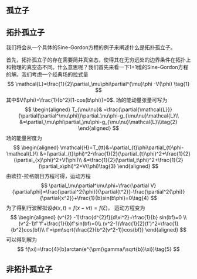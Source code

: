 ## 孤立子

## 拓扑孤立子
我们将会从一个具体的Sine-Gordon方程的例子来阐述什么是拓扑孤立子。

首先，拓扑孤立子的存在需要简并真空态，使得其在无穷远处的边界条件在拓扑上和物理的真空态不同。什么意思呢？我们首先来看一下1+1维的Sine-Gordon方程的解。我们考虑一个经典场的拉式量
$$
 \mathcal{L}=\frac{1}{2}\partial_\mu\phi\partial^{\mu}\phi -V(\phi) \tag{1}
$$
其中$V(\phi)=\frac{1}{b^2}[1-cos(b\phi)]>0$.
场的能动量张量可写为
$$
\begin{aligned}
T_{\mu\nu}& =\frac{\partial{\mathcal{L}}}{\partial(\partial^\mu\phi)}\partial_\nu\phi-g_{\mu\nu}\mathcal{L}\\
&=\partial_\mu\phi\partial_\nu\phi-g_{\mu\nu}\mathcal{L}\\\tag{2}
\end{aligned}
$$
场的能量密度为
$$
\begin{aligned}
\mathcal{H}=T_{tt}&=\partial_{t}\phi\partial_{t}\phi-\mathcal{L}\\
&=(\partial_{t}\phi)^2-\frac{1}{2}(\partial_{t}\phi)^2+\frac{1}{2}(\partial_{x}\phi)^2+V(\phi)\\
&=\frac{1}{2}(\partial_t\phi)^2+\frac{1}{2}(\partial_x\phi)^2+V(\phi)\tag{3}
\end{aligned}
$$
由欧拉-拉格朗日方程可得，运动方程
$$
\partial_\mu\partial^\mu\phi+\frac{\partial V}{\partial\phi}=\frac{\partial^2{\phi}}{\partial{t^2}}-\frac{\partial^2{\phi}}{\partial{x^2}}+\frac{1}{b}sin(b\phi)=0\tag{4}
$$
为了得到行波解拟设$\phi(x,t)=f(x-vt)=f(\xi)$，
运动方程变为
$$
\begin{aligned}
(v^{2} -1)\frac{d^{2}f}{d\xi^2}+\frac{1}{b} sin(bf)=0 \\
(v^2-1)f''f'+\frac{1}{b}f'sin(bf)=0\\
(v^2-1)\frac{1}{2}(f')^2=\frac{1}{b^2}cos(bf)\\
f'=\pm\sqrt{\frac{2}{b^2(v^2-1)}cos(bf)}
\end{aligned}
$$
可以得到解为
$$
f(\xi)=\frac{4}{b}arctan(e^{\pm(\gamma/\sqrt{b})\xi})\tag{5}
$$


## 非拓扑孤立子

<!--stackedit_data:
eyJoaXN0b3J5IjpbMTE5MzY2NDgzNyw4NDQxNDg1MDUsLTE5Nz
U2NDQ2MjksMTQ2MTg3MjcxNCwyMTIxNDY3MTI4LDc4NjAyNzg2
MCwxODI2Njc0MjUwLC0xNTE2MjIzMzkxLC0xODcwMzc3MjgxLC
05ODQ2MjQxNzIsMTc5OTIyMjIwLDg3MzMxMDYxNiw4ODkzNjY3
MjYsLTMwODUwNDg2MiwxMTg1MDkyMzE0LDIxMTQ1NTg3MzYsLT
EzMzUyMTA4NDksNTA1ODU4MjU5LDE5OTAxNjc3NDksLTM4ODQw
OTgwMl19
-->